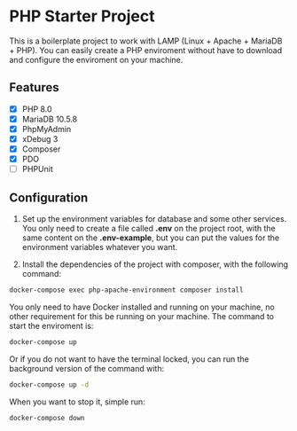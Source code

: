 # PHP Starter Project

This is a boilerplate project to work with LAMP (Linux + Apache + MariaDB + PHP). You can easily create a PHP enviroment without have to download and configure the enviroment on your machine. 

## Features

- [X] PHP 8.0
- [X] MariaDB 10.5.8
- [X] PhpMyAdmin
- [X] xDebug 3
- [X] Composer
- [X] PDO
- [ ] PHPUnit

## Configuration ##

1. Set up the environment variables for database and some other services. You only need to create a file called <b>.env</b> on the project root, with the same content on the <b>.env-example</b>, but you can put the values for the environment variables whatever you want.

2. Install the dependencies of the project with composer, with the following command:

```bash
docker-compose exec php-apache-environment composer install
```

You only need to have Docker installed and running on your machine, no other requirement for this be running on your machine. The command to start the enviroment is:

```bash
docker-compose up
```
Or if you do not want to have the terminal locked, you can run the background version of the command with:

```bash
docker-compose up -d
```

When you want to stop it, simple run:

```bash
docker-compose down
```

